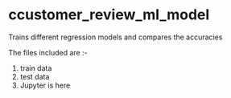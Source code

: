 # ccustomer_review_ml_model
Trains different regression models and compares the accuracies

The files included are :-
1. train data
2. test data
3. Jupyter is here
